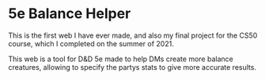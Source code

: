 # 5e Balance Helper

This is the first web I have ever made, and also my final project for the CS50 course, which I completed on the summer of 2021.

This web is a tool for D&D 5e made to help DMs create more balance creatures, allowing to specify the partys 
stats to give more accurate results.
